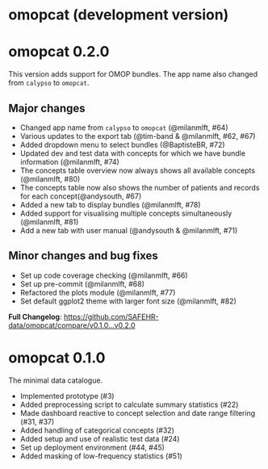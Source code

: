 # omopcat (development version)

# omopcat 0.2.0

This version adds support for OMOP bundles. The app name also changed from `calypso` to `omopcat`.

## Major changes

* Changed app name from `calypso` to `omopcat` (@milanmlft, #64)
* Various updates to the export tab (@tim-band & @milanmlft, #62, #67) 
* Added dropdown menu to select bundles (@BaptisteBR, #72)
* Updated dev and test data with concepts for which we have bundle information (@milanmlft, #74)
* The concepts table overview now always shows all available concepts (@milanmlft, #80)
* The concepts table now also shows the number of patients and records for each concept(@andysouth, #67)
* Added a new tab to display bundles (@milanmlft, #78)
* Added support for visualising multiple concepts simultaneously (@milanmlft, #81)
* Add a new tab with user manual (@andysouth & @milanmlft, #71)

## Minor changes and bug fixes

* Set up code coverage checking (@milanmlft, #66)
* Set up pre-commit (@milanmlft, #68)
* Refactored the plots module (@milanmlft, #77)
* Set default ggplot2 theme with larger font size (@milanmlft, #82)

**Full Changelog**: https://github.com/SAFEHR-data/omopcat/compare/v0.1.0...v0.2.0

# omopcat 0.1.0

The minimal data catalogue.

* Implemented prototype (#3)
* Added preprocessing script to calculate summary statistics (#22)
* Made dashboard reactive to concept selection and date range filtering (#31, #37)
* Added handling of categorical concepts (#32)
* Added setup and use of realistic test data (#24)
* Set up deployment environment (#44, #45)
* Added masking of low-frequency statistics (#51)
